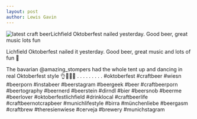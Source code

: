 ```yaml
---
layout: post
author: Lewis Gavin
---
```


![latest craft beerLichfield Oktoberfest nailed yesterday. Good beer, great music lots fun](https://instagram.fman1-1.fna.fbcdn.net/vp/9f9a3fb0a5af13bb0dd892113ee2edaa/5BDCBF89/t51.2885-15/e35/43985096_279632782659100_3091558652567916444_n.jpg)

Lichfield Oktoberfest nailed it yesterday. Good beer, great music and lots of fun 🍻

The bavarian @amazing_stompers had the whole tent up and dancing in real Oktoberfest style 👌🙌🍻🍻
.
.
.
.
.
.
.
.
.
#oktoberfest #craftbeer #wiesn #beerporn #instabeer #beerstagram #beergeek #beer #craftbeerporn #beertography #beernerd #beerstein #dirndl #bier #beersnob #beerme #beerlover #oktoberfestlichfield #drinklocal #craftbeerlife #craftbeernotcrapbeer #munichlifestyle #birra #münchenliebe #beergasm #craftbrew #theresienwiese #cerveja #brewery #munichstagram
